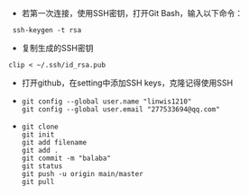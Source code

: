 - 若第一次连接，使用SSH密钥，打开Git Bash，输入以下命令：

```
 ssh-keygen -t rsa
```

- 复制生成的SSH密钥

```
clip < ~/.ssh/id_rsa.pub
```

- 打开github，在setting中添加SSH keys，克隆记得使用SSH

- ```
  git config --global user.name "linwis1210"
  git config --global user.email "277533694@qq.com"
  ```

  

- ```
  git clone 
  git init
  git add filename
  git add .
  git commit -m "balaba"
  git status
  git push -u origin main/master
  git pull
  ```

